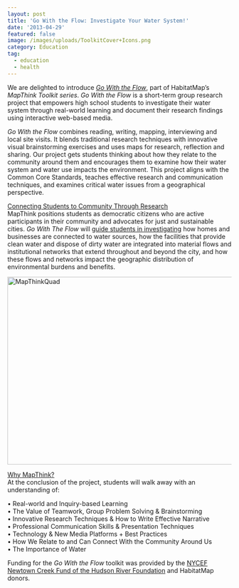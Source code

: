 ```yaml
---
layout: post
title: 'Go With the Flow: Investigate Your Water System!'
date: '2013-04-29'
featured: false
image: /images/uploads/ToolkitCover+Icons.png
category: Education
tag:
  - education
  - health
---
```

<p>We are delighted to introduce<em> <a href="https://mega.nz/#!6LRCAarA!esfsXSh7VwtxSXvEHe055e4hfJP0wNGJIK7qjuxlm2w">Go With the Flow</a></em>, part of HabitatMap’s <em>MapThink Toolkit series</em>. <em>Go With the Flow </em>is a short-term group research project that empowers high school students to investigate their water system through real-world learning and document their research findings using interactive web-based media.</p>
<p><em>Go With the Flow</em> combines reading, writing, mapping, interviewing and local site visits. It blends traditional research techniques with innovative visual brainstorming exercises and uses maps for research, reflection and sharing. Our project gets students thinking about how they relate to the community around them and encourages them to examine how their water system and water use impacts the environment. This project aligns with the Common Core Standards, teaches effective research and communication techniques, and examines critical water issues from a geographical perspective.</p>
<p><span style="text-decoration: underline;">Connecting Students to Community Through Research</span><br />
MapThink positions students as democratic citizens who are active participants in their community and advocates for just and sustainable cities. <em>Go With The Flow </em>will <a href="http://greenschoolsustainability.blogspot.com/">guide students in investigating</a> how homes and businesses are connected to water sources, how the facilities that provide clean water and dispose of dirty water are integrated into material flows and institutional networks that extend throughout and beyond the city, and how these flows and networks impact the geographic distribution of environmental burdens and benefits.</p>
<p><a href="https://mega.nz/#!6LRCAarA!esfsXSh7VwtxSXvEHe055e4hfJP0wNGJIK7qjuxlm2w" target="_blank"><img style="text-decoration: underline;" title="MapThinkQuad" src="{{ site.baseurl }}/assets/MapThinkQuad.png" alt="MapThinkQuad" width="600" height="421" /></a></p>
<p><span style="text-decoration: underline;">Why MapThink?</span><br />
At the conclusion of the project, students will walk away with an understanding of:</p>
<p>• Real-world and Inquiry-based Learning<br />
• The Value of Teamwork, Group Problem Solving &amp; Brainstorming<br />
• Innovative Research Techniques &amp; How to Write Effective Narrative<br />
• Professional Communication Skills &amp; Presentation Techniques<br />
• Technology &amp; New Media Platforms + Best Practices<br />
• How We Relate to and Can Connect With the Community Around Us<br />
• The Importance of Water</p>
<p>Funding for the <em>Go With the Flow </em>toolkit was provided by the <a href="http://www.hudsonriver.org/nycef/ncf.html">NYCEF Newtown Creek Fund of the Hudson River Foundation</a> and HabitatMap donors.</p>
